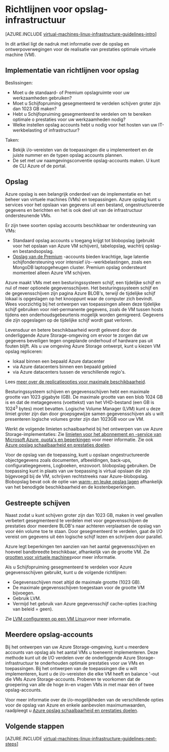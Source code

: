<properties
    pageTitle="Richtlijnen voor opslag-oplossingen | Microsoft Azure"
    description="Meer informatie over de belangrijkste ontwerpen en implementeren richtlijnen voor het implementeren van opslagoplossingen in Azure infrastructuurservices."
    documentationCenter=""
    services="virtual-machines-linux"
    authors="iainfoulds"
    manager="timlt"
    editor=""
    tags="azure-resource-manager"/>

<tags
    ms.service="virtual-machines-linux"
    ms.workload="infrastructure-services"
    ms.tgt_pltfrm="vm-linux"
    ms.devlang="na"
    ms.topic="article"
    ms.date="09/08/2016"
    ms.author="iainfou"/>

# <a name="storage-infrastructure-guidelines"></a>Richtlijnen voor opslag-infrastructuur

[AZURE.INCLUDE [virtual-machines-linux-infrastructure-guidelines-intro](../../includes/virtual-machines-linux-infrastructure-guidelines-intro.md)] 

In dit artikel ligt de nadruk met informatie over de opslag en ontwerpoverwegingen voor de realisatie van prestaties optimale virtuele machine (VM).


## <a name="implementation-guidelines-for-storage"></a>Implementatie van richtlijnen voor opslag

Beslissingen:

- Moet u de standaard- of Premium opslagruimte voor uw werkzaamheden gebruiken?
- Moet u Schijfopruiming gesegmenteerd te verdelen schijven groter zijn dan 1023 GB maken?
- Hebt u Schijfopruiming gesegmenteerd te verdelen om te bereiken optimale o prestaties voor uw werkzaamheden nodig?
- Welke instellen opslag accounts hebt u nodig voor het hosten van uw IT-werkbelasting of infrastructuur?

Taken:

- Bekijk i/o-vereisten van de toepassingen die u implementeert en de juiste nummer en de typen opslag accounts plannen.
- De set met uw naamgevingsconventie opslag-accounts maken. U kunt de CLI Azure of de portal.


## <a name="storage"></a>Opslag

Azure opslag is een belangrijk onderdeel van de implementatie en het beheer van virtuele machines (VMs) en toepassingen. Azure opslag kunt u services voor het opslaan van gegevens uit een bestand, ongestructureerde gegevens en berichten en het is ook deel uit van de infrastructuur ondersteunende VMs.

Er zijn twee soorten opslag accounts beschikbaar ter ondersteuning van VMs:

- Standaard opslag accounts u toegang krijgt tot blobopslag (gebruikt voor het opslaan van Azure VM schijven), tabelopslag, wachtrij opslag- en bestandsopslag.
- [Opslag van de Premium](../storage/storage-premium-storage.md) -accounts bieden krachtige, lage latentie schijfondersteuning voor intensief i/o--werkbelastingen, zoals een MongoDB laptopgeheugen cluster. Premium opslag ondersteunt momenteel alleen Azure VM schijven.

Azure maakt VMs met een besturingssysteem schijf, een tijdelijke schijf en nul of meer optionele gegevensschijven. Het besturingssysteem schijf en de gegevensschijven zijn pagina Azure BLOB's, terwijl de tijdelijke schijf lokaal is opgeslagen op het knooppunt waar de computer zich bevindt. Wees voorzichtig bij het ontwerpen van toepassingen alleen deze tijdelijke schijf gebruiken voor niet-permanente gegevens, zoals de VM tussen hosts tijdens een onderhoudsgebeurtenis mogelijk worden gemigreerd. Gegevens die zijn opgeslagen op de tijdelijke schijf wordt gaat verloren.

Levensduur en betere beschikbaarheid wordt geleverd door de onderliggende Azure Storage-omgeving om ervoor te zorgen dat uw gegevens beveiligen tegen ongeplande onderhoud of hardware pas uit fouten blijft. Als u uw omgeving Azure Storage ontwerpt, kunt u kiezen VM opslag repliceren:

- lokaal binnen een bepaald Azure datacenter
- via Azure datacenters binnen een bepaald gebied
- via Azure datacenters tussen de verschillende regio's.

Lees [meer over de replicatieopties voor maximale beschikbaarheid](../storage/storage-introduction.md#replication-for-durability-and-high-availability).

Besturingssysteem schijven en gegevensschijven hebt een maximale grootte van 1023 gigabyte (GB). De maximale grootte van een blob 1024 GB is en dat de metagegevens (voettekst) van het VHD-bestand (een GB is 1024<sup>3</sup> bytes) moet bevatten. Logische Volume Manager (LVM) kunt u deze limiet groter zijn dan door groepsgewijze samen gegevensschijven als u wilt presenteren logische volumes groter zijn dan 1023GB voor uw VM.

Werkt de volgende limieten schaalbaarheid bij het ontwerpen van uw Azure Storage-implementaties: Zie [limieten voor het abonnement en -service van Microsoft Azure, quota's en beperkingen](azure-subscription-service-limits.md#storage-limits) voor meer informatie. Zie ook [Azure opslag schaalbaarheid en prestaties doelen](../storage/storage-scalability-targets.md).

Voor de opslag van de toepassing, kunt u opslaan ongestructureerde objectgegevens zoals documenten, afbeeldingen, back-ups, configuratiegegevens, Logboeken, enzovoort. blobopslag gebruiken. De toepassing kunt in plaats van uw toepassing is virtual opslaan die zijn bijgevoegd bij de VM, schrijven rechtstreeks naar Azure-blobopslag. Blobopslag bevat ook de optie van [warm- en leuke opslag lagen](../storage/storage-blob-storage-tiers.md) afhankelijk van het benodigde beschikbaarheid en de kostenbeperkingen.


## <a name="striped-disks"></a>Gestreepte schijven
Naast zodat u kunt schijven groter zijn dan 1023 GB, maken in veel gevallen verbetert gesegmenteerd te verdelen met voor gegevensschijven de prestaties door meerdere BLOB's naar achteren verplaatsen de opslag van voor één volume toe te staan. Door gesegmenteerd te verdelen, gaat de I/O vereist om gegevens uit één logische schijf lezen en schrijven door parallel.

Azure legt beperkingen ten aanzien van het aantal gegevensschijven en hoeveel bandbreedte beschikbaar, afhankelijk van de grootte VM. Zie [grootten voor virtuele machines](virtual-machines-linux-sizes.md)voor meer informatie.

Als u Schijfopruiming gesegmenteerd te verdelen voor Azure gegevensschijven gebruikt, kunt u de volgende richtlijnen:

- Gegevensschijven moet altijd de maximale grootte (1023 GB).
- De maximale gegevensschijven toegestaan voor de grootte VM bijvoegen.
- Gebruik LVM.
- Vermijd het gebruik van Azure gegevensschijf cache-opties (caching van beleid = geen).

Zie [LVM configureren op een VM Linux](virtual-machines-linux-configure-lvm.md)voor meer informatie.


## <a name="multiple-storage-accounts"></a>Meerdere opslag-accounts

Bij het ontwerpen van uw Azure Storage-omgeving, kunt u meerdere accounts van opslag als het aantal VMs u toeneemt implementeren. Deze methode kunt uit de I/O verdelen over de onderliggende Azure Storage-infrastructuur te onderhouden optimale prestaties voor uw VMs en toepassingen. Bij het ontwerpen van de toepassingen die u wilt implementeren, kunt u de i/o-vereisten die elke VM heeft en balance '-out die VMs Azure Storage-accounts. Proberen te voorkomen dat de groepering van alle de hoge in-en vragen VMs in met maar één of twee opslag-accounts.

Voor meer informatie over de i/o-mogelijkheden van de verschillende opties voor de opslag van Azure en enkele aanbevolen maximumwaarden, raadpleegt u [Azure opslag schaalbaarheid en prestaties doelen](../storage/storage-scalability-targets.md).


## <a name="next-steps"></a>Volgende stappen

[AZURE.INCLUDE [virtual-machines-linux-infrastructure-guidelines-next-steps](../../includes/virtual-machines-linux-infrastructure-guidelines-next-steps.md)] 